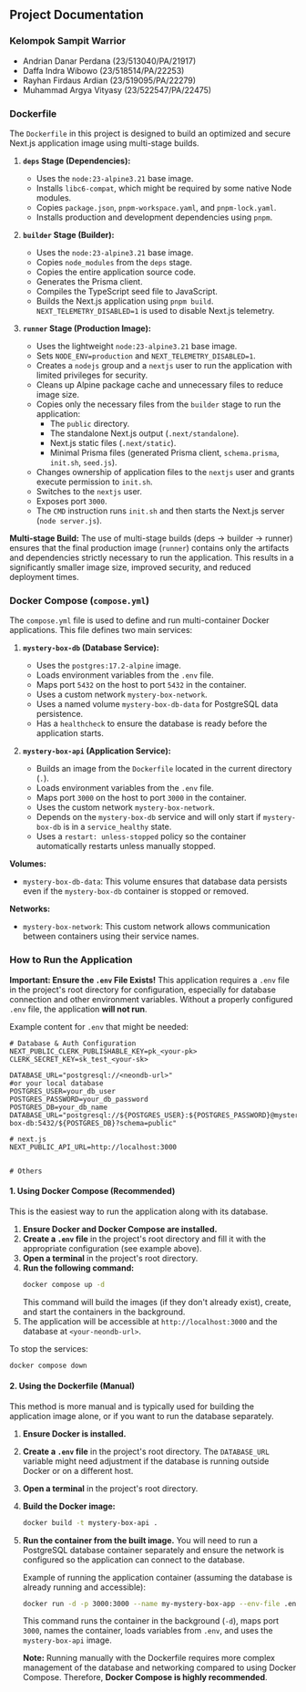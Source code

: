 ## Project Documentation

### Kelompok Sampit Warrior 
- Andrian Danar Perdana (23/513040/PA/21917)
- Daffa Indra Wibowo (23/518514/PA/22253)
- Rayhan Firdaus Ardian (23/519095/PA/22279)
- Muhammad Argya Vityasy (23/522547/PA/22475)
### Dockerfile

The `Dockerfile` in this project is designed to build an optimized and secure Next.js application image using multi-stage builds.

1.  **`deps` Stage (Dependencies):**
    *   Uses the `node:23-alpine3.21` base image.
    *   Installs `libc6-compat`, which might be required by some native Node modules.
    *   Copies `package.json`, `pnpm-workspace.yaml`, and `pnpm-lock.yaml`.
    *   Installs production and development dependencies using `pnpm`.

2.  **`builder` Stage (Builder):**
    *   Uses the `node:23-alpine3.21` base image.
    *   Copies `node_modules` from the `deps` stage.
    *   Copies the entire application source code.
    *   Generates the Prisma client.
    *   Compiles the TypeScript seed file to JavaScript.
    *   Builds the Next.js application using `pnpm build`. `NEXT_TELEMETRY_DISABLED=1` is used to disable Next.js telemetry.

3.  **`runner` Stage (Production Image):**
    *   Uses the lightweight `node:23-alpine3.21` base image.
    *   Sets `NODE_ENV=production` and `NEXT_TELEMETRY_DISABLED=1`.
    *   Creates a `nodejs` group and a `nextjs` user to run the application with limited privileges for security.
    *   Cleans up Alpine package cache and unnecessary files to reduce image size.
    *   Copies only the necessary files from the `builder` stage to run the application:
        *   The `public` directory.
        *   The standalone Next.js output (`.next/standalone`).
        *   Next.js static files (`.next/static`).
        *   Minimal Prisma files (generated Prisma client, `schema.prisma`, `init.sh`, `seed.js`).
    *   Changes ownership of application files to the `nextjs` user and grants execute permission to `init.sh`.
    *   Switches to the `nextjs` user.
    *   Exposes port `3000`.
    *   The `CMD` instruction runs `init.sh` and then starts the Next.js server (`node server.js`).

**Multi-stage Build:** The use of multi-stage builds (deps -> builder -> runner) ensures that the final production image (`runner`) contains only the artifacts and dependencies strictly necessary to run the application. This results in a significantly smaller image size, improved security, and reduced deployment times.

### Docker Compose (`compose.yml`)

The `compose.yml` file is used to define and run multi-container Docker applications. This file defines two main services:

1.  **`mystery-box-db` (Database Service):**
    *   Uses the `postgres:17.2-alpine` image.
    *   Loads environment variables from the `.env` file.
    *   Maps port `5432` on the host to port `5432` in the container.
    *   Uses a custom network `mystery-box-network`.
    *   Uses a named volume `mystery-box-db-data` for PostgreSQL data persistence.
    *   Has a `healthcheck` to ensure the database is ready before the application starts.

2.  **`mystery-box-api` (Application Service):**
    *   Builds an image from the `Dockerfile` located in the current directory (`.`).
    *   Loads environment variables from the `.env` file.
    *   Maps port `3000` on the host to port `3000` in the container.
    *   Uses the custom network `mystery-box-network`.
    *   Depends on the `mystery-box-db` service and will only start if `mystery-box-db` is in a `service_healthy` state.
    *   Uses a `restart: unless-stopped` policy so the container automatically restarts unless manually stopped.

**Volumes:**
*   `mystery-box-db-data`: This volume ensures that database data persists even if the `mystery-box-db` container is stopped or removed.

**Networks:**
*   `mystery-box-network`: This custom network allows communication between containers using their service names.

### How to Run the Application

**Important: Ensure the `.env` File Exists!**
This application requires a `.env` file in the project's root directory for configuration, especially for database connection and other environment variables. Without a properly configured `.env` file, the application **will not run**.

Example content for `.env` that might be needed:
```env
# Database & Auth Configuration
NEXT_PUBLIC_CLERK_PUBLISHABLE_KEY=pk_<your-pk>
CLERK_SECRET_KEY=sk_test_<your-sk>

DATABASE_URL="postgresql://<neondb-url>"
#or your local database
POSTGRES_USER=your_db_user
POSTGRES_PASSWORD=your_db_password
POSTGRES_DB=your_db_name
DATABASE_URL="postgresql://${POSTGRES_USER}:${POSTGRES_PASSWORD}@mystery-box-db:5432/${POSTGRES_DB}?schema=public"

# next.js
NEXT_PUBLIC_API_URL=http://localhost:3000


# Others
```

#### 1. Using Docker Compose (Recommended)

This is the easiest way to run the application along with its database.

1.  **Ensure Docker and Docker Compose are installed.**
2.  **Create a `.env` file** in the project's root directory and fill it with the appropriate configuration (see example above).
3.  **Open a terminal** in the project's root directory.
4.  **Run the following command:**
    ```bash
    docker compose up -d
    ```
    This command will build the images (if they don't already exist), create, and start the containers in the background.
5.  The application will be accessible at `http://localhost:3000` and the database at `<your-neondb-url>`.

To stop the services:
```bash
docker compose down
```

#### 2. Using the Dockerfile (Manual)

This method is more manual and is typically used for building the application image alone, or if you want to run the database separately.

1.  **Ensure Docker is installed.**
2.  **Create a `.env` file** in the project's root directory. The `DATABASE_URL` variable might need adjustment if the database is running outside Docker or on a different host.
3.  **Open a terminal** in the project's root directory.
4.  **Build the Docker image:**
    ```bash
    docker build -t mystery-box-api .
    ```
5.  **Run the container from the built image.** You will need to run a PostgreSQL database container separately and ensure the network is configured so the application can connect to the database.

    Example of running the application container (assuming the database is already running and accessible):
    ```bash
    docker run -d -p 3000:3000 --name my-mystery-box-app --env-file .env mystery-box-api
    ```
    This command runs the container in the background (`-d`), maps port `3000`, names the container, loads variables from `.env`, and uses the `mystery-box-api` image.

    **Note:** Running manually with the Dockerfile requires more complex management of the database and networking compared to using Docker Compose. Therefore, **Docker Compose is highly recommended**.
